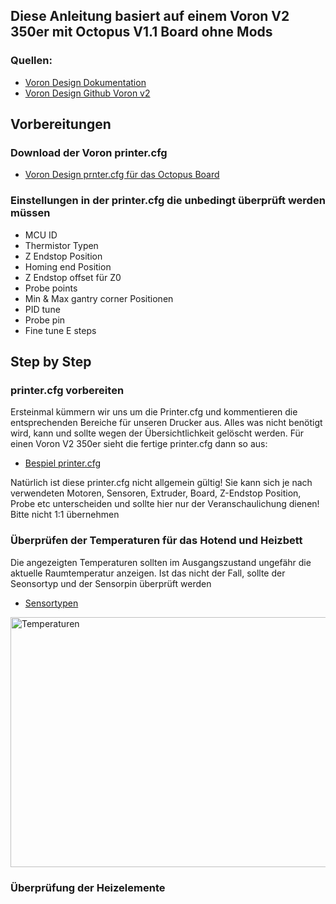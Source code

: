 ## Diese Anleitung basiert auf einem Voron V2 350er mit Octopus V1.1 Board ohne Mods

### Quellen: 
- [Voron Design Dokumentation](https://docs.vorondesign.com)
- [Voron Design Github Voron v2](https://docs.vorondesign.com)

## Vorbereitungen
### Download der Voron printer.cfg
- [Voron Design prnter.cfg für das Octopus Board](https://github.com/VoronDesign/Voron-2/tree/Voron2.4/firmware/klipper_configurations/Octopus)

### Einstellungen in der printer.cfg die unbedingt überprüft werden müssen
- MCU ID     
- Thermistor Typen
- Z Endstop Position
- Homing end Position
- Z Endstop offset für Z0 
- Probe points   
- Min & Max gantry corner Positionen
- PID tune                     
- Probe pin  
- Fine tune E steps   

## Step by Step 

### printer.cfg vorbereiten
Ersteinmal kümmern wir uns um die Printer.cfg und kommentieren die entsprechenden Bereiche für unseren Drucker aus.
Alles was nicht benötigt wird, kann und sollte wegen der Übersichtlichkeit gelöscht werden.
Für einen Voron V2 350er sieht die fertige printer.cfg dann so aus:

- [Bespiel printer.cfg](https://github.com/DeBau/VoronMods/blob/main/Voron%20Setup%20German/printer.cfg)

Natürlich ist diese printer.cfg nicht allgemein gültig! 
Sie kann sich je nach verwendeten Motoren, Sensoren, Extruder, Board, Z-Endstop Position, Probe etc unterscheiden und sollte hier
nur der Veranschaulichung dienen! Bitte nicht 1:1 übernehmen

### Überprüfen der Temperaturen für das Hotend und Heizbett

Die angezeigten Temperaturen sollten im Ausgangszustand ungefähr die aktuelle Raumtemperatur anzeigen.
Ist das nicht der Fall, sollte der Seonsortyp und der Sensorpin überprüft werden
- [Sensortypen](https://www.klipper3d.org/Config_Reference.html?h=common+thermistors+thermistor#common-thermistors)

<img src="https://docs.vorondesign.com/build/startup/images/mainsail_temp_graph.png" alt="Temperaturen" width=600 height=400>

### Überprüfung der Heizelemente


